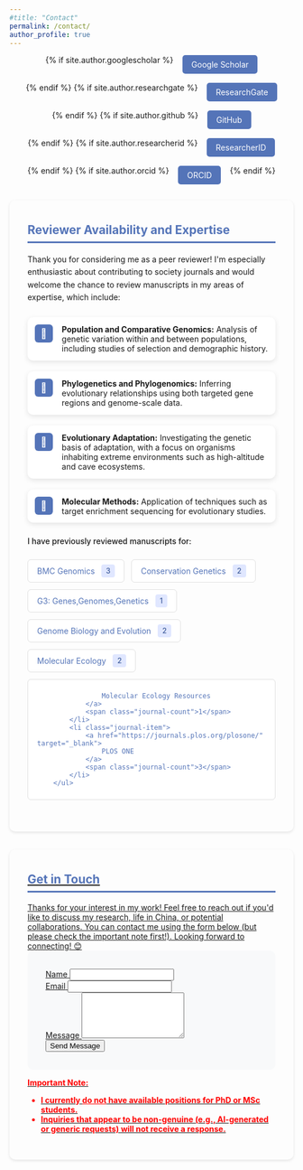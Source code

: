 ```yaml
---
#title: "Contact"
permalink: /contact/
author_profile: true
---
```


<style>
.social-links {
    list-style: none;
    padding: 0;
    display: flex;
    gap: 1rem;
    justify-content: center;
    flex-wrap: wrap;
    margin-bottom: 2em;
}

.social-link {
    display: inline-block;
    padding: 0.5rem 1rem;
    background-color: #5474B8;
    color: white;
    text-decoration: none; /* Remove underline */
    border-radius: 5px;
    transition: background-color 0.3s ease, color 0.3s ease; /* Add color transition */
    white-space: nowrap;
}

.social-link:hover {
    background-color: #405d9c;
    color: white; /* Keep text color white on hover */
    text-decoration: none; /* Ensure no underline on hover */
}

.section-card {
    padding: 2rem;
    margin-bottom: 2rem;
    border-radius: 10px;
    box-shadow: 0 2px 5px rgba(0,0,0,0.1);
}

/* Expertise List - Icon Approach */
.expertise-list {
    margin: 1.5rem 0;
    padding-left: 0;
    display: grid;
    gap: 1.2rem;
}

.expertise-item {
    display: grid;
    grid-template-columns: 32px 1fr;
    align-items: start;
    gap: 1rem;
    padding: 0.8rem;
    background: white;
    border-radius: 10px;
    box-shadow: 0 3px 10px rgba(0,0,0,0.1);
}

.expertise-icon {
    width: 32px;
    height: 32px;
    background: #5474B8;
    border-radius: 6px;
    display: flex;
    align-items: center;
    justify-content: center;
    color: white;
    font-size: 1.2em;
}

/* Journal List - Creative Layout */
.journal-list {
    display: flex;
    flex-wrap: wrap;
    gap: 0.75rem;
    margin: 1.5rem 0;
    padding: 0;
}

.journal-item {
    display: inline-flex;
    align-items: center;
    background: white;
    border-radius: 6px;
    padding: 0.5rem 1rem;
    transition: transform 0.2s ease;
    border: 1px solid #e0e0e0;
}

.journal-item:hover {
    transform: translateY(-2px);
    box-shadow: 0 3px 8px rgba(0,0,0,0.1);
}

.journal-item a {
    display: flex;
    align-items: center;
    gap: 0.5rem;
    text-decoration: none;
    color: #5474B8;
}

.journal-count {
    background: #e0e7ff;
    color: #405d9c;
    padding: 0.25rem 0.5rem;
    border-radius: 4px;
    margin-left: 0.75rem;
    font-size: 0.9em;
    font-weight: 500;
}

/* Small icon styling */
.journal-icon {
    width: 18px;
    height: 18px;
    opacity: 0.8;
}  
</style>

<div class="social-links-container">
    <ul class="social-links">
        {% if site.author.googlescholar %}
        <li>
            <a href="{{ site.author.googlescholar }}" class="social-link" target="_blank" aria-label="Google Scholar">Google Scholar</a>
        </li>
        {% endif %}
        {% if site.author.researchgate %}
        <li>
            <a href="{{ site.author.researchgate }}" class="social-link" target="_blank" aria-label="ResearchGate">ResearchGate</a>
        </li>
        {% endif %}
        {% if site.author.github %}
        <li>
            <a href="https://github.com/{{ site.author.github }}" class="social-link" target="_blank" aria-label="GitHub">GitHub</a>
        </li>
        {% endif %}
        {% if site.author.researcherid %}
        <li>
            <a href="https://www.webofscience.com/wos/author/record/{{ site.author.researcherid }}" class="social-link" target="_blank" aria-label="ResearcherID">ResearcherID</a>
        </li>
        {% endif %}
        {% if site.author.orcid %}
        <li>
            <a href="{{ site.author.orcid }}" class="social-link" target="_blank" aria-label="ORCID">ORCID</a>
        </li>
        {% endif %}
    </ul>
</div>

<div class="section-card">
  <h2 style="color: #5474B8; border-bottom: 3px solid #5474B8; padding-bottom: 0.5rem; margin-top: 0.5rem;">Reviewer Availability and Expertise</h2>
    <p style="line-height: 1.6; margin-bottom: 1.5rem;">Thank you for considering me as a peer reviewer! I'm especially enthusiastic about contributing to society journals and would welcome the chance to review manuscripts in my areas of expertise, which include:</p>
    <ul class="expertise-list">
        <li class="expertise-item">
            <div class="expertise-icon">🧬</div>
            <div><strong>Population and Comparative Genomics:</strong> Analysis of genetic variation within and between populations, including studies of selection and demographic history.</div>
        </li>
        <li class="expertise-item">
            <div class="expertise-icon">🌿</div>
            <div><strong>Phylogenetics and Phylogenomics:</strong>  Inferring evolutionary relationships using both targeted gene regions and genome-scale data.</div>
        </li>
        <li class="expertise-item">
            <div class="expertise-icon">🦋</div>
            <div><strong>Evolutionary Adaptation:</strong> Investigating the genetic basis of adaptation, with a focus on organisms inhabiting extreme environments such as high-altitude and cave ecosystems.</div>
        </li>
        <li class="expertise-item">
            <div class="expertise-icon">🧪</div>
            <div><strong>Molecular Methods:</strong> Application of techniques such as target enrichment sequencing for evolutionary studies.</div>
         </li>        
    </ul>
    <p style="margin: 1.5rem 0 1rem; font-weight: 500;">I have previously reviewed manuscripts for:</p>
        <ul class="journal-list">
            <li class="journal-item">
                <a href="https://bmcgenomics.biomedcentral.com" target="_blank">
                    BMC Genomics
                </a>
                <span class="journal-count">3</span>
            </li>
            <li class="journal-item">
                <a href="https://www.springer.com/journal/10592" target="_blank">
                    Conservation Genetics
                </a>
                <span class="journal-count">2</span>
            </li>
            <li class="journal-item">
                <a href="https://academic.oup.com/g3journal" target="_blank">
                    G3: Genes,Genomes,Genetics
                </a>
                <span class="journal-count">1</span>
            </li>
            <li class="journal-item">
                <a href="https://academic.oup.com/gbe" target="_blank">
                    Genome Biology and Evolution
                </a>
                <span class="journal-count">2</span>
            </li>                        
            <li class="journal-item">
                <a href="https://onlinelibrary.wiley.com/journal/1365294x" target="_blank">
                    Molecular Ecology
                </a>
                <span class="journal-count">2</span>
            </li>  
            <li class="journal-item">
                <a href="https://onlinelibrary.wiley.com/journal/17550998" target="_blank">

                    Molecular Ecology Resources
                </a>
                <span class="journal-count">1</span>
            </li>  
            <li class="journal-item">
                <a href="https://journals.plos.org/plosone/" target="_blank">
                    PLOS ONE
                </a>
                <span class="journal-count">3</span>
            </li>   
        </ul>  
</div>

<div class="section-card">
  <h2 style="color: #5474B8; border-bottom: 3px solid #5474B8; padding-bottom: 0.5rem; margin-top: 0.5rem;">Get in Touch</h2>
  <p style="margin-bottom: 0em;">Thanks for your interest in my work! Feel free to reach out if you'd like to discuss my research, life in China, or potential collaborations. You can contact me using the form below (but please check the important note first!). Looking forward to connecting! 😊</p>

  <form id="contact-form" method="post" action="https://formspree.io/f/mrgwblad" style="background: #f8f9fa; padding: 2rem; border-radius: 10px;">
    <div class="form-group">
      <label for="name">Name</label>
      <input type="text" name="name" id="name">
    </div>
    <div class="form-group">
      <label for="email">Email</label>
      <input type="email" name="email" id="email">
    </div>
    <div class="form-group">
      <label for="message">Message</label>
      <textarea name="message" id="message" rows="5"></textarea>
    </div>
    <button type="submit" class="button">Send Message</button>
  </form>

  <p style="color: red; font-weight: bold;">Important Note:</p>
    <ul style="color: red; font-weight: bold;">
      <li>I currently <span style="text-decoration: underline;">do not</span> have available positions for PhD or MSc students.</li>
      <li>Inquiries that appear to be non-genuine (e.g., AI-generated or generic requests) will not receive a response.</li>
  </ul>
</div>

